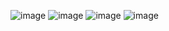 ![image](https://github.com/xautik/3D-Card-Hover/assets/106868727/d6763e58-fdb2-4a9c-9319-8a9879db7edc)
![image](https://github.com/xautik/3D-Card-Hover/assets/106868727/8c668e6f-cab4-47df-b5e5-5d0b0deefc23)
![image](https://github.com/xautik/3D-Card-Hover/assets/106868727/e4508fa1-9ee4-46e4-9718-28d24b45e3d4)
![image](https://github.com/xautik/3D-Card-Hover/assets/106868727/2119ab17-d035-4669-870b-7ce7966c4508)


